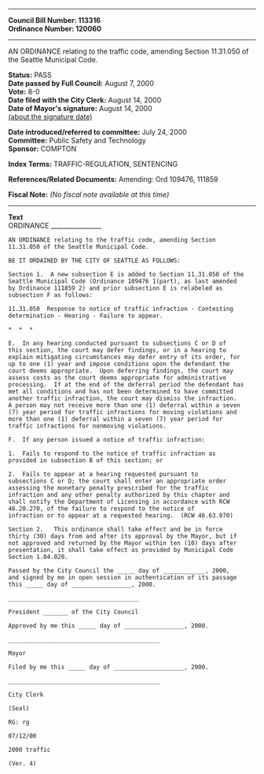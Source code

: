 * * * * *  
  
**Council Bill Number: [](#h0)[](#h2)113316**   
**Ordinance Number: 120060**  
  
* * * * *  
  
AN ORDINANCE relating to the traffic code, amending Section 11.31.050 of the Seattle Municipal Code.  
  
**Status:** PASS   
**Date passed by Full Council:** August 7, 2000   
**Vote:** 8-0   
**Date filed with the City Clerk:** August 14, 2000   
**Date of Mayor's signature:** August 14, 2000   
[(about the signature date)](/~public/approvaldate.htm)   
  
  
**Date introduced/referred to committee:** July 24, 2000   
**Committee:** Public Safety and Technology   
**Sponsor:** COMPTON   
  
**Index Terms:** TRAFFIC-REGULATION, SENTENCING  
  
**References/Related Documents:** Amending: Ord 109476, 111859  
  
**Fiscal Note:** *(No fiscal note available at this time)*  
  
* * * * *  
  
**Text**  
    ORDINANCE ________________  
  
    AN ORDINANCE relating to the traffic code, amending Section  
    11.31.050 of the Seattle Municipal Code.  
  
    BE IT ORDAINED BY THE CITY OF SEATTLE AS FOLLOWS:  
  
    Section 1.  A new subsection E is added to Section 11.31.050 of the  
    Seattle Municipal Code (Ordinance 109476 1(part), as last amended  
    by Ordinance 111859 2) and prior subsection E is relabeled as  
    subsection F as follows:  
  
    11.31.050  Response to notice of traffic infraction - Contesting  
    determination - Hearing - Failure to appear.  
  
    *  *  *  
  
    E.  In any hearing conducted pursuant to subsections C or D of  
    this section, the court may defer findings, or in a hearing to  
    explain mitigating circumstances may defer entry of its order, for  
    up to one (1) year and impose conditions upon the defendant the  
    court deems appropriate.  Upon deferring findings, the court may  
    assess costs as the court deems appropriate for administrative  
    processing.  If at the end of the deferral period the defendant has  
    met all conditions and has not been determined to have committed  
    another traffic infraction, the court may dismiss the infraction.  
    A person may not receive more than one (1) deferral within a seven  
    (7) year period for traffic infractions for moving violations and  
    more than one (1) deferral within a seven (7) year period for  
    traffic infractions for nonmoving violations.  
  
    F.  If any person issued a notice of traffic infraction:  
  
    1.  Fails to respond to the notice of traffic infraction as  
    provided in subsection B of this section; or  
  
    2.  Fails to appear at a hearing requested pursuant to  
    subsections C or D; the court shall enter an appropriate order  
    assessing the monetary penalty prescribed for the traffic  
    infraction and any other penalty authorized by this chapter and  
    shall notify the Department of Licensing in accordance with RCW  
    46.20.270, of the failure to respond to the notice of  
    infraction or to appear at a requested hearing.  (RCW 46.63.070)  
  
    Section 2.   This ordinance shall take effect and be in force  
    thirty (30) days from and after its approval by the Mayor, but if  
    not approved and returned by the Mayor within ten (10) days after  
    presentation, it shall take effect as provided by Municipal Code  
    Section 1.04.020.  
  
    Passed by the City Council the _____ day of ____________, 2000,  
    and signed by me in open session in authentication of its passage  
    this _____ day of _________________, 2000.  
  
    _____________________________________  
  
    President _______ of the City Council  
  
    Approved by me this _____ day of _________________, 2000.  
  
    ___________________________________________  
  
    Mayor  
  
    Filed by me this _____ day of ____________________, 2000.  
  
    ___________________________________________  
  
    City Clerk  
  
    (Seal)  
  
    RG: rg  
  
    07/12/00  
  
    2000 traffic  
  
    (Ver. 4)  
